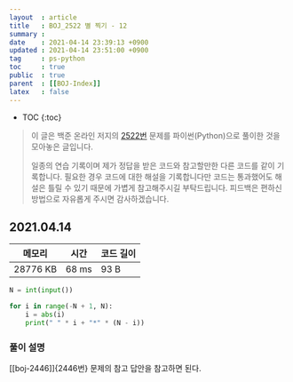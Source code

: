 ```yaml
---
layout  : article
title   : BOJ_2522 별 찍기 - 12
summary : 
date    : 2021-04-14 23:39:13 +0900
updated : 2021-04-14 23:51:00 +0900
tag     : ps-python
toc     : true
public  : true
parent  : [[BOJ-Index]]
latex   : false
---
```

* TOC
{:toc}

>이 글은 백준 온라인 저지의 [2522번](https://www.acmicpc.net/problem/2522) 문제를 파이썬(Python)으로 풀이한 것을 모아놓은 글입니다.
>
> 일종의 연습 기록이며 제가 정답을 받은 코드와 참고할만한 다른 코드를 같이 기록합니다. 필요한 경우 코드에 대한 해설을 기록합니다만 코드는 통과했어도 해설은 틀릴 수 있기 때문에 가볍게 참고해주시길 부탁드립니다. 피드백은 편하신 방법으로 자유롭게 주시면 감사하겠습니다.

## 2021.04.14

| 메모리    | 시간  | 코드 길이 |
| --------- | ----- | --------- |
| 28776 KB  | 68 ms | 93 B      |

```python
N = int(input())

for i in range(-N + 1, N):
    i = abs(i)
    print(" " * i + "*" * (N - i))
```

### 풀이 설명

[[boj-2446]]{2446번} 문제의 참고 답안을 참고하면 된다.
